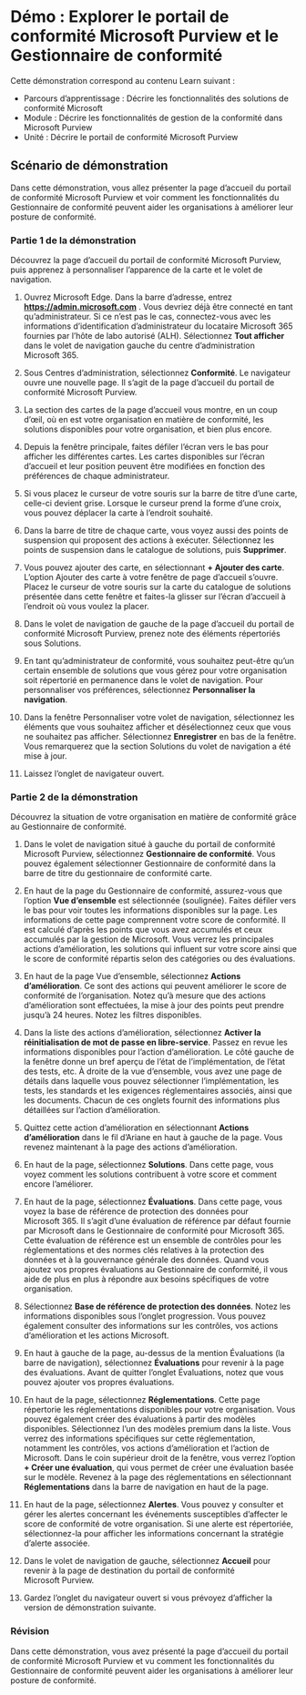 <!---
---
Démonstration : Titre : « Explorer le portail de conformité Microsoft Purview et le Gestionnaire de conformité » Parcours d’apprentissage/Module/Unité : « Parcours d’apprentissage : Décrire les fonctionnalités des solutions de conformité Microsoft ; Module 2 : Décrire les fonctionnalités de gestion de la conformité dans Microsoft Purview ; Unité 2 : Décrire le portail de conformité Microsoft Purview »
---
--->

# Démo : Explorer le portail de conformité Microsoft Purview et le Gestionnaire de conformité

Cette démonstration correspond au contenu Learn suivant :

- Parcours d’apprentissage : Décrire les fonctionnalités des solutions de conformité Microsoft
- Module : Décrire les fonctionnalités de gestion de la conformité dans Microsoft Purview
- Unité : Décrire le portail de conformité Microsoft Purview

## Scénario de démonstration

Dans cette démonstration, vous allez présenter la page d’accueil du portail de conformité Microsoft Purview et voir comment les fonctionnalités du Gestionnaire de conformité peuvent aider les organisations à améliorer leur posture de conformité.

### Partie 1 de la démonstration

Découvrez la page d’accueil du portail de conformité Microsoft Purview, puis apprenez à personnaliser l’apparence de la carte et le volet de navigation.

1. Ouvrez Microsoft Edge. Dans la barre d’adresse, entrez **https://admin.microsoft.com** . Vous devriez déjà être connecté en tant qu’administrateur.  Si ce n’est pas le cas, connectez-vous avec les informations d’identification d’administrateur du locataire Microsoft 365 fournies par l’hôte de labo autorisé (ALH). Sélectionnez **Tout afficher** dans le volet de navigation gauche du centre d’administration Microsoft 365.

1. Sous Centres d’administration, sélectionnez **Conformité**.  Le navigateur ouvre une nouvelle page. Il s’agit de la page d’accueil du portail de conformité Microsoft Purview.  

1. La section des cartes de la page d’accueil vous montre, en un coup d’œil, où en est votre organisation en matière de conformité, les solutions disponibles pour votre organisation, et bien plus encore.

1. Depuis la fenêtre principale, faites défiler l’écran vers le bas pour afficher les différentes cartes. Les cartes disponibles sur l’écran d’accueil et leur position peuvent être modifiées en fonction des préférences de chaque administrateur.  

1. Si vous placez le curseur de votre souris sur la barre de titre d’une carte, celle-ci devient grise.  Lorsque le curseur prend la forme d’une croix, vous pouvez déplacer la carte à l’endroit souhaité.

1. Dans la barre de titre de chaque carte, vous voyez aussi des points de suspension qui proposent des actions à exécuter.  Sélectionnez les points de suspension dans le catalogue de solutions, puis **Supprimer**.

1. Vous pouvez ajouter des carte, en sélectionnant **+ Ajouter des carte**.  L’option Ajouter des carte à votre fenêtre de page d’accueil s’ouvre.  Placez le curseur de votre souris sur la carte du catalogue de solutions présentée dans cette fenêtre et faites-la glisser sur l’écran d’accueil à l’endroit où vous voulez la placer.

1. Dans le volet de navigation de gauche de la page d’accueil du portail de conformité Microsoft Purview, prenez note des éléments répertoriés sous Solutions. 

1. En tant qu’administrateur de conformité, vous souhaitez peut-être qu’un certain ensemble de solutions que vous gérez pour votre organisation soit répertorié en permanence dans le volet de navigation.  Pour personnaliser vos préférences, sélectionnez **Personnaliser la navigation**.  

1. Dans la fenêtre Personnaliser votre volet de navigation, sélectionnez les éléments que vous souhaitez afficher et désélectionnez ceux que vous ne souhaitez pas afficher.  Sélectionnez **Enregistrer** en bas de la fenêtre.  Vous remarquerez que la section Solutions du volet de navigation a été mise à jour.

1. Laissez l’onglet de navigateur ouvert.

### Partie 2 de la démonstration

Découvrez la situation de votre organisation en matière de conformité grâce au Gestionnaire de conformité.

1. Dans le volet de navigation situé à gauche du portail de conformité Microsoft Purview, sélectionnez **Gestionnaire de conformité**.  Vous pouvez également sélectionner Gestionnaire de conformité dans la barre de titre du gestionnaire de conformité carte.

1. En haut de la page du Gestionnaire de conformité, assurez-vous que l’option **Vue d’ensemble** est sélectionnée (soulignée). Faites défiler vers le bas pour voir toutes les informations disponibles sur la page.  Les informations de cette page comprennent votre score de conformité. Il est calculé d’après les points que vous avez accumulés et ceux accumulés par la gestion de Microsoft.   Vous verrez les principales actions d’amélioration, les solutions qui influent sur votre score ainsi que le score de conformité répartis selon des catégories ou des évaluations.

1. En haut de la page Vue d’ensemble, sélectionnez **Actions d’amélioration**.  Ce sont des actions qui peuvent améliorer le score de conformité de l’organisation. Notez qu’à mesure que des actions d’amélioration sont effectuées, la mise à jour des points peut prendre jusqu’à 24 heures.  Notez les filtres disponibles.

1. Dans la liste des actions d’amélioration, sélectionnez **Activer la réinitialisation de mot de passe en libre-service**.  Passez en revue les informations disponibles pour l’action d’amélioration.  Le côté gauche de la fenêtre donne un bref aperçu de l’état de l’implémentation, de l’état des tests, etc. À droite de la vue d’ensemble, vous avez une page de détails dans laquelle vous pouvez sélectionner l’implémentation, les tests, les standards et les exigences réglementaires associés, ainsi que les documents. Chacun de ces onglets fournit des informations plus détaillées sur l’action d’amélioration.

1. Quittez cette action d’amélioration en sélectionnant **Actions d’amélioration** dans le fil d’Ariane en haut à gauche de la page.  Vous revenez maintenant à la page des actions d’amélioration.

1. En haut de la page, sélectionnez **Solutions**. Dans cette page, vous voyez comment les solutions contribuent à votre score et comment encore l’améliorer.

1. En haut de la page, sélectionnez **Évaluations**. Dans cette page, vous voyez la base de référence de protection des données pour Microsoft 365.  Il s’agit d’une évaluation de référence par défaut fournie par Microsoft dans le Gestionnaire de conformité pour Microsoft 365.  Cette évaluation de référence est un ensemble de contrôles pour les réglementations et des normes clés relatives à la protection des données et à la gouvernance générale des données. Quand vous ajoutez vos propres évaluations au Gestionnaire de conformité, il vous aide de plus en plus à répondre aux besoins spécifiques de votre organisation.

1. Sélectionnez **Base de référence de protection des données**.  Notez les informations disponibles sous l’onglet progression. Vous pouvez également consulter des informations sur les contrôles, vos actions d’amélioration et les actions Microsoft.  

1. En haut à gauche de la page, au-dessus de la mention Évaluations (la barre de navigation), sélectionnez **Évaluations** pour revenir à la page des évaluations.  Avant de quitter l’onglet Évaluations, notez que vous pouvez ajouter vos propres évaluations.

1. En haut de la page, sélectionnez **Réglementations**.  Cette page répertorie les réglementations disponibles pour votre organisation. Vous pouvez également créer des évaluations à partir des modèles disponibles.  Sélectionnez l’un des modèles premium dans la liste.  Vous verrez des informations spécifiques sur cette réglementation, notamment les contrôles, vos actions d’amélioration et l’action de Microsoft.  Dans le coin supérieur droit de la fenêtre, vous verrez l’option **+ Créer une évaluation**, qui vous permet de créer une évaluation basée sur le modèle.  Revenez à la page des réglementations en sélectionnant **Réglementations** dans la barre de navigation en haut de la page.

1. En haut de la page, sélectionnez **Alertes**.   Vous pouvez y consulter et gérer les alertes concernant les événements susceptibles d’affecter le score de conformité de votre organisation.  Si une alerte est répertoriée, sélectionnez-la pour afficher les informations concernant la stratégie d’alerte associée.

1. Dans le volet de navigation de gauche, sélectionnez **Accueil** pour revenir à la page de destination du portail de conformité Microsoft Purview.

1. Gardez l’onglet du navigateur ouvert si vous prévoyez d’afficher la version de démonstration suivante.

### Révision

Dans cette démonstration, vous avez présenté la page d’accueil du portail de conformité Microsoft Purview et vu comment les fonctionnalités du Gestionnaire de conformité peuvent aider les organisations à améliorer leur posture de conformité.
